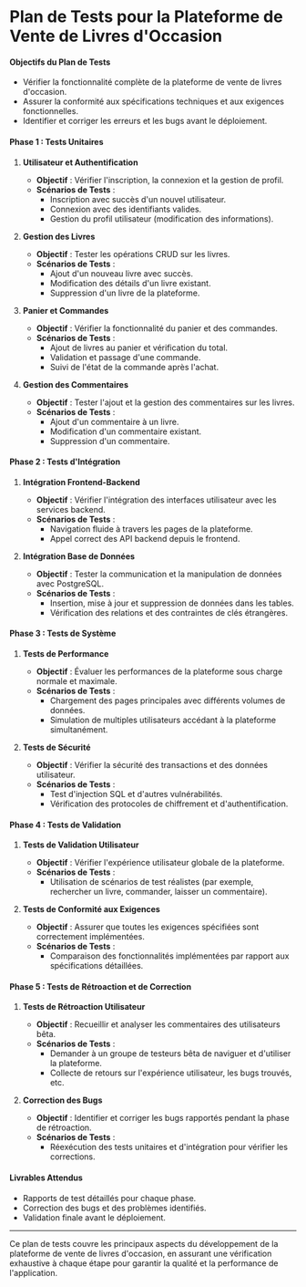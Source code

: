 # Plan de Tests pour la Plateforme de Vente de Livres d'Occasion

#### Objectifs du Plan de Tests

- Vérifier la fonctionnalité complète de la plateforme de vente de livres d'occasion.
- Assurer la conformité aux spécifications techniques et aux exigences fonctionnelles.
- Identifier et corriger les erreurs et les bugs avant le déploiement.

#### Phase 1 : Tests Unitaires

1. **Utilisateur et Authentification**
   - **Objectif** : Vérifier l'inscription, la connexion et la gestion de profil.
   - **Scénarios de Tests** :
     - Inscription avec succès d'un nouvel utilisateur.
     - Connexion avec des identifiants valides.
     - Gestion du profil utilisateur (modification des informations).

2. **Gestion des Livres**
   - **Objectif** : Tester les opérations CRUD sur les livres.
   - **Scénarios de Tests** :
     - Ajout d'un nouveau livre avec succès.
     - Modification des détails d'un livre existant.
     - Suppression d'un livre de la plateforme.

3. **Panier et Commandes**
   - **Objectif** : Vérifier la fonctionnalité du panier et des commandes.
   - **Scénarios de Tests** :
     - Ajout de livres au panier et vérification du total.
     - Validation et passage d'une commande.
     - Suivi de l'état de la commande après l'achat.

4. **Gestion des Commentaires**
   - **Objectif** : Tester l'ajout et la gestion des commentaires sur les livres.
   - **Scénarios de Tests** :
     - Ajout d'un commentaire à un livre.
     - Modification d'un commentaire existant.
     - Suppression d'un commentaire.

#### Phase 2 : Tests d'Intégration

1. **Intégration Frontend-Backend**
   - **Objectif** : Vérifier l'intégration des interfaces utilisateur avec les services backend.
   - **Scénarios de Tests** :
     - Navigation fluide à travers les pages de la plateforme.
     - Appel correct des API backend depuis le frontend.

2. **Intégration Base de Données**
   - **Objectif** : Tester la communication et la manipulation de données avec PostgreSQL.
   - **Scénarios de Tests** :
     - Insertion, mise à jour et suppression de données dans les tables.
     - Vérification des relations et des contraintes de clés étrangères.

#### Phase 3 : Tests de Système

1. **Tests de Performance**
   - **Objectif** : Évaluer les performances de la plateforme sous charge normale et maximale.
   - **Scénarios de Tests** :
     - Chargement des pages principales avec différents volumes de données.
     - Simulation de multiples utilisateurs accédant à la plateforme simultanément.

2. **Tests de Sécurité**
   - **Objectif** : Vérifier la sécurité des transactions et des données utilisateur.
   - **Scénarios de Tests** :
     - Test d'injection SQL et d'autres vulnérabilités.
     - Vérification des protocoles de chiffrement et d'authentification.

#### Phase 4 : Tests de Validation

1. **Tests de Validation Utilisateur**
   - **Objectif** : Vérifier l'expérience utilisateur globale de la plateforme.
   - **Scénarios de Tests** :
     - Utilisation de scénarios de test réalistes (par exemple, rechercher un livre, commander, laisser un commentaire).

2. **Tests de Conformité aux Exigences**
   - **Objectif** : Assurer que toutes les exigences spécifiées sont correctement implémentées.
   - **Scénarios de Tests** :
     - Comparaison des fonctionnalités implémentées par rapport aux spécifications détaillées.

#### Phase 5 : Tests de Rétroaction et de Correction

1. **Tests de Rétroaction Utilisateur**
   - **Objectif** : Recueillir et analyser les commentaires des utilisateurs bêta.
   - **Scénarios de Tests** :
     - Demander à un groupe de testeurs bêta de naviguer et d'utiliser la plateforme.
     - Collecte de retours sur l'expérience utilisateur, les bugs trouvés, etc.

2. **Correction des Bugs**
   - **Objectif** : Identifier et corriger les bugs rapportés pendant la phase de rétroaction.
   - **Scénarios de Tests** :
     - Réexécution des tests unitaires et d'intégration pour vérifier les corrections.

#### Livrables Attendus

- Rapports de test détaillés pour chaque phase.
- Correction des bugs et des problèmes identifiés.
- Validation finale avant le déploiement.

---

Ce plan de tests couvre les principaux aspects du développement de la plateforme de vente de livres d'occasion, en assurant une vérification exhaustive à chaque étape pour garantir la qualité et la performance de l'application.